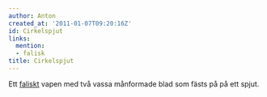 ```yaml
---
author: Anton
created_at: '2011-01-07T09:20:16Z'
id: Cirkelspjut
links:
  mention:
  - falisk
title: Cirkelspjut
---
```


Ett [faliskt] vapen med två vassa månformade blad som fästs på på ett spjut.

  [faliskt]: falisk

